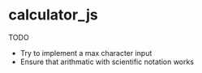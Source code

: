 # calculator_js


TODO
+ Try to implement a max character input
+ Ensure that arithmatic with scientific notation works